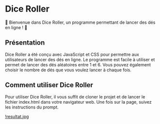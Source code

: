 # Dice Roller

:game_die: Bienvenue dans Dice Roller, un programme permettant de lancer des dés en ligne ! :game_die:

## Présentation

Dice Roller a été conçu avec JavaScript et CSS pour permettre aux utilisateurs de lancer des dés en ligne. Le programme est facile à utiliser et permet de lancer des dés aléatoires entre 1 et 6. Vous pouvez également choisir le nombre de dés que vous voulez lancer à chaque fois.

## Comment utiliser Dice Roller

Pour utiliser Dice Roller, il vous suffit de cloner le projet et de lancer le fichier index.html dans votre navigateur web. Une fois sur la page, suivez les instructions du prompt.

[!resultat.jpg](./images/resultat.jpg)
